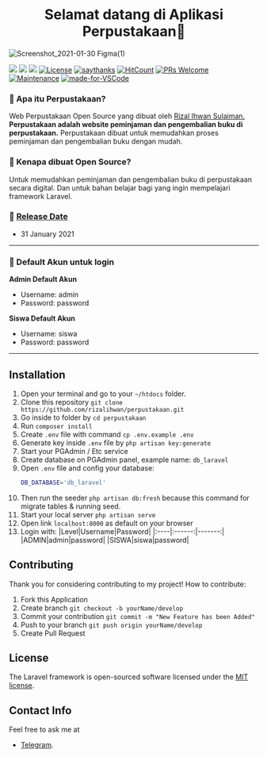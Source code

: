 <h1 align="center">Selamat datang di Aplikasi Perpustakaan👋</h1>

[](url)
![Screenshot_2021-01-30 Figma(1)](https://user-images.githubusercontent.com/55536560/106356894-60009700-6335-11eb-97c9-185bca17066c.png)

[![](https://img.shields.io/github/issues/rizalihwan/perpustakaan?style=flat-square)](https://img.shields.io/github/issues/rizalihwan/perpustakaan?style=flat-square) ![](https://img.shields.io/github/stars/rizalihwan/perpustakaan?style=flat-square)
![](https://img.shields.io/github/forks/rizalihwan/perpustakaan?style=flat-square) 
<a href="https://packagist.org/packages/laravel/framework"><img src="https://poser.pugx.org/laravel/framework/license.svg" alt="License"></a> [![saythanks](https://img.shields.io/badge/say-thanks-ff69b4.svg?style=flat-square)](https://saythanks.io/to/zaidanline67%40gmail.com) [![HitCount](http://hits.dwyl.com/zuramai/https://github.com/zuramai/kelaskita.svg)](http://hits.dwyl.com/zuramai/https://github.com/zuramai/kelaskita)  [![PRs Welcome](https://img.shields.io/badge/PRs-welcome-brightgreen.svg?style=flat-square)](http://makeapullrequest.com) [![Maintenance](https://img.shields.io/badge/Maintained%3F-yes-green.svg?style=flat-square)](https://GitHub.com/Naereen/StrapDown.js/graphs/commit-activity) [![made-for-VSCode](https://img.shields.io/badge/Made%20for-VSCode-1f425f.svg?style=flat-square)](https://code.visualstudio.com/)

### 🤔 Apa itu Perpustakaan?
Web Perpustakaan Open Source yang dibuat oleh <a href="https://github.com/rizalihwan"> Rizal Ihwan Sulaiman. </a> **Perpustakaan adalah website peminjaman dan pengembalian buku di perpustakaan.** Perpustakaan dibuat untuk memudahkan proses peminjaman dan pengembalian buku dengan mudah.

### 🎉 Kenapa dibuat Open Source?
Untuk memudahkan peminjaman dan pengembalian buku di perpustakaan secara digital. Dan untuk bahan belajar bagi yang ingin mempelajari framework Laravel.

### 📆 <a href="#">Release Date</a>
- 31 January 2021

------------

 ### 👤 Default Akun untuk login
	
**Admin Default Akun**
- Username: admin
- Password: password

**Siswa Default Akun**
- Username: siswa
- Password: password

------------


## Installation
1. Open your terminal and go to your `~/htdocs` folder.
2. Clone this repository `git clone https://github.com/rizalihwan/perpustakaan.git`
3. Go inside to folder by `cd perpustakaan`
4. Run `composer install`
5. Create `.env` file with command `cp .env.example .env`
6. Generate key inside `.env` file by `php artisan key:generate`
7. Start your PGAdmin / Etc service
8. Create database on PGAdmin panel, example name: `db_laravel`
9. Open `.env` file and config your database:
    ```sh
    DB_DATABASE='db_laravel'
10. Then run the seeder `php artisan db:fresh` because this command for migrate tables & running seed.
10. Start your local server `php artisan serve`
11. Open link `localhost:8000` as default on your browser
12. Login with:
    |Level|Username|Password|
    |:----|:------:|-------:|
    |ADMIN|admin|password|
    |SISWA|siswa|password|

## Contributing

Thank you for considering contributing to my project! How to contribute:
1. Fork this Application
2. Create branch `git checkout -b yourName/develop`
3. Commit your contribution `git commit -m "New Feature has been Added"`
4. Push to your branch `git push origin yourName/develop`
5. Create Pull Request

## License

The Laravel framework is open-sourced software licensed under the [MIT license](https://opensource.org/licenses/MIT).

## Contact Info

Feel free to ask me at
- [Telegram](https://t.me/ihw_me/).

